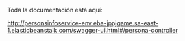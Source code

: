 Toda la documentación está aquí:

http://personsinfoservice-env.eba-jppjqame.sa-east-1.elasticbeanstalk.com/swagger-ui.html#/persona-controller